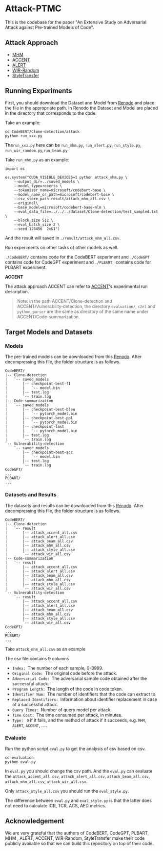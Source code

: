 # Attack-PTMC

This is the codebase for the paper "An Extensive Study on Adversarial Attack against Pre-trained Models of Code".

## Attack Approach

- [MHM](https://github.com/SEKE-Adversary/MHM)
- [ACCENT](https://github.com/zhangxq-1/ACCENT-repository)
- [ALERT](https://github.com/soarsmu/attack-pretrain-models-of-code/)
- [WIR-Random](https://github.com/ZZR0/ISSTA22-CodeStudy)
- [StyleTransfer](https://github.com/mdrafiqulrabin/JavaTransformer)

## Running Experiments
First, you should download the Dataset and Model from [Renodo](https://zenodo.org/record/7613725#.Y-G3SNpBxPY) and place the file in the appropriate path. In Renodo the Dataset and Model are placed in the directory that corresponds to the code.

Take an example:

```
cd CodeBERT/Clone-detection/attack
python run_xxx.py
```

The`run_xxx.py` here can be `run_mhm.py`, `run_alert.py`, `run_style.py`, `run_wir_random.py`,`run_beam.py`

Take `run_mhm.py`  as an example:

```
import os

os.system("CUDA_VISIBLE_DEVICES=1 python attack_mhm.py \
    --output_dir=../saved_models \
    --model_type=roberta \
    --tokenizer_name=microsoft/codebert-base \
    --model_name_or_path=microsoft/codebert-base \
    --csv_store_path result/attack_mhm_all.csv \
    --original\
    --base_model=microsoft/codebert-base-mlm \
    --eval_data_file=../../../dataset/Clone-detection/test_sampled.txt \
    --block_size 512 \
    --eval_batch_size 2 \
    --seed 123456  2>&1")
```

And the result will saved in `./result/attack_mhm_all.csv`.

Run experiments on other tasks of other models as well.

`./CodeBERT/` contains code for the CodeBERT experiment and `./CodeGPT` contains code for CodeGPT experiment and  `./PLBART ` contains code for PLBART experiment.

**ACCENT**

The attack approach ACCENT can refer to [ACCENT](https://github.com/zhangxq-1/ACCENT-repository)'s experimental run description.

> Note: in the path ACCENT/Clone-detection and ACCENT/Vulnerability-detection, the directory `evaluation/`, `c2nl` and `python_parser`  are the same as directory of the same name under ACCENT/Code-summarization.

## Target Models and Datasets

### Models

The pre-trained models can be downloaded from this [Renodo](https://zenodo.org/record/7613725#.Y-G3SNpBxPY). After decompressing this file, the folder structure is as follows.

```
CodeBERT/
|-- Clone-detection
|   `-- saved_models
|       |-- checkpoint-best-f1
|       |   `-- model.bin
|       |-- test.log
|       `-- train.log
|-- Code-summarization
|   `-- saved_models
|       |-- checkpoint-best-bleu
|       |   `-- pytorch_model.bin
|       |-- checkpoint-best-ppl
|       |   `-- pytorch_model.bin
|       |-- checkpoint-last
|       |   `-- pytorch_model.bin
|       |-- test.log
|       `-- train.log
`-- Vulnerability-detection
    `-- saved_models
        |-- checkpoint-best-acc
        |   `-- model.bin
        |-- test.log
        `-- train.log
CodeGPT/
...
PLBART/
...
```

### Datasets and Results

The datasets and results can be downloaded from this [Renodo](https://zenodo.org/record/7613725#.Y-G3SNpBxPY). After decompressing this file, the folder structure is as follows.

```
CodeBERT/
|-- Clone-detection
|   `-- result
|       |-- attack_accent_all.csv
|       |-- attack_alert_all.csv
|       |-- attack_beam_all.csv
|       |-- attack_mhm_all.csv
|       |-- attack_style_all.csv
|       `-- attack_wir_all.csv
|-- Code-summarization
|   `-- result
|       |-- attack_accent_all.csv
|       |-- attack_alert_all.csv
|       |-- attack_beam_all.csv
|       |-- attack_mhm_all.csv
|       |-- attack_style_all.csv
|       `-- attack_wir_all.csv
`-- Vulnerability-detection
    `-- result
        |-- attack_accent_all.csv
        |-- attack_alert_all.csv
        |-- attack_beam_all.csv
        |-- attack_mhm_all.csv
        |-- attack_style_all.csv
        `-- attack_wir_all.csv
CodeGPT/
...
PLBART/
...
```

Take `attack_mhm_all.csv` as an example

The csv file contains 9 columns

- `Index: `The number of each sample, 0-3999.
- `Original Code: `The original code before the attack.
- `Adversarial Code: `The adversarial sample code obtained after the successful attack.
- `Program Length: `The length of the code in code token.
- `Identifier Num: `The number of identifiers that the code can extract to.
- `Replaced Identifiers: `Information about identifier replacement in case of a successful attack.
- `Query Times: `Number of query model per attack.
- `Time Cost: `The time consumed per attack, in minutes.
- `Type: ` `0` if it fails, and the method of attack if it succeeds, e.g. `MHM`, `ALERT`, `ACCENT`, ... .

### Evaluate 

Run the python script `eval.py` to get the analysis of csv based on csv.

```
cd evaluation
python eval.py
```

In `eval.py` you should change the csv path. And the `eval.py` can evaluate the `attack_accent_all.csv`, `attack_alert_all.csv`, `attack_beam_all.csv`, `attack_mhm_all.csv`, `attack_wir_all.csv`. 

Only `attack_style_all.csv` you should run the `eval_style.py`.

The difference between `eval.py` and `eval_style.py`  is that the latter does not need to calculate ICR, TCR, ACS, AED metrics. 

## Acknowledgement

We are very grateful that the authors of CodeBERT, CodeGPT, PLBART, MHM , ALERT, ACCENT, WIR-Random, StyleTransfer make their code publicly available so that we can build this repository on top of their code. 
